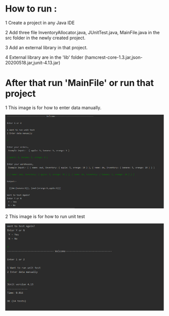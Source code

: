 # How to run :

1 Create a project in any Java IDE

2 Add three file InventoryAllocator.java, JUnitTest.java, MainFile.java in the src folder in the newly created project.

3 Add an external library in that project.

4 External library are in the 'lib' folder (hamcrest-core-1.3.jar,json-20200518.jar,junit-4.13.jar) 


# After that run 'MainFile' or run that project 

1 This image is for how to enter data manually. 

![Alt text](image/a1.PNG?raw=true "Optional Title")

2 This image is for how to run unit test

![Alt text](image/a2.PNG?raw=true "Optional Title")
